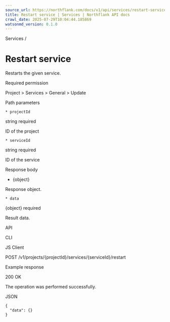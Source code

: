 ```yaml
---
source_url: https://northflank.com/docs/v1/api/services/restart-service
title: Restart service | Services | Northflank API docs
crawl_date: 2025-07-29T10:04:44.185869
watsonmd_version: 0.1.0
---
```


Services / 

# Restart service

Restarts the given service.

Required permission

Project > Services > General > Update

Path parameters

    * projectId

string required

ID of the project

    * serviceId

string required

ID of the service




Response body

  * {object}

Response object.

    * data

{object} required

Result data.




API

CLI

JS Client

POST /v1/projects/{projectId}/services/{serviceId}/restart

Example response

200 OK

The operation was performed successfully.

JSON
    
    
    {
      "data": {}
    }
